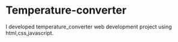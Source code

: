 # Temperature-converter
I developed temperature_converter web development project using html,css,javascript.
